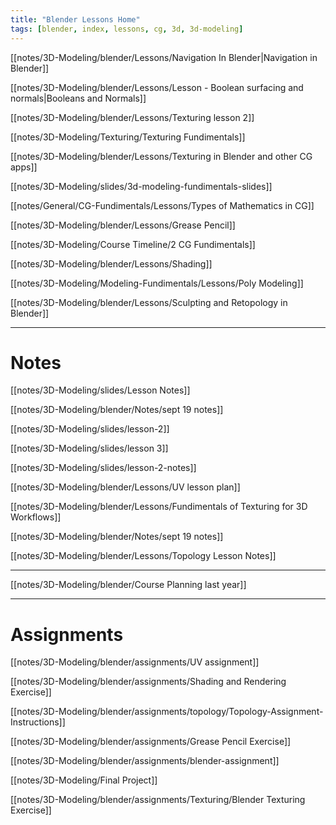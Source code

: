 ```yaml
---
title: "Blender Lessons Home"
tags: [blender, index, lessons, cg, 3d, 3d-modeling]
---
```


[[notes/3D-Modeling/blender/Lessons/Navigation In Blender|Navigation in Blender]]

[[notes/3D-Modeling/blender/Lessons/Lesson - Boolean surfacing and normals|Booleans and Normals]]

[[notes/3D-Modeling/blender/Lessons/Texturing lesson 2]]

[[notes/3D-Modeling/Texturing/Texturing Fundimentals]]

[[notes/3D-Modeling/blender/Lessons/Texturing in Blender and other CG apps]]

[[notes/3D-Modeling/slides/3d-modeling-fundimentals-slides]]

[[notes/General/CG-Fundimentals/Lessons/Types of Mathematics in CG]]

[[notes/3D-Modeling/blender/Lessons/Grease Pencil]]

[[notes/3D-Modeling/Course Timeline/2 CG Fundimentals]]

[[notes/3D-Modeling/blender/Lessons/Shading]]

[[notes/3D-Modeling/Modeling-Fundimentals/Lessons/Poly Modeling]]

[[notes/3D-Modeling/blender/Lessons/Sculpting and Retopology in Blender]]




---
# Notes
[[notes/3D-Modeling/slides/Lesson Notes]]

[[notes/3D-Modeling/blender/Notes/sept 19 notes]]

[[notes/3D-Modeling/slides/lesson-2]]

[[notes/3D-Modeling/slides/lesson 3]]

[[notes/3D-Modeling/slides/lesson-2-notes]]

[[notes/3D-Modeling/blender/Lessons/UV lesson plan]]

[[notes/3D-Modeling/blender/Lessons/Fundimentals of Texturing for 3D Workflows]]

[[notes/3D-Modeling/blender/Notes/sept 19 notes]]

[[notes/3D-Modeling/blender/Lessons/Topology Lesson Notes]]


---
[[notes/3D-Modeling/blender/Course Planning last year]]



---
# Assignments


[[notes/3D-Modeling/blender/assignments/UV assignment]]

[[notes/3D-Modeling/blender/assignments/Shading and Rendering Exercise]]

[[notes/3D-Modeling/blender/assignments/topology/Topology-Assignment-Instructions]]

[[notes/3D-Modeling/blender/assignments/Grease Pencil Exercise]]

[[notes/3D-Modeling/blender/assignments/blender-assignment]]

[[notes/3D-Modeling/Final Project]]

[[notes/3D-Modeling/blender/assignments/Texturing/Blender Texturing Exercise]]

